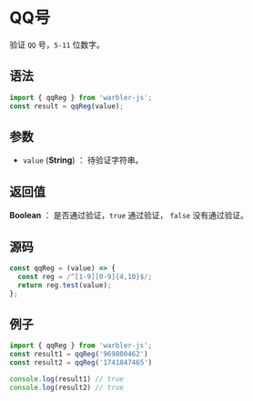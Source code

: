 

# QQ号

验证 `QQ` 号，`5-11` 位数字。

## 语法

```js
import { qqReg } from 'warbler-js';
const result = qqReg(value);
```

## 参数

- `value` (**String**) ： 待验证字符串。

## 返回值

**Boolean** ： 是否通过验证，`true` 通过验证， `false` 没有通过验证。

## 源码

```js
const qqReg = (value) => {
  const reg = /^[1-9][0-9]{4,10}$/;
  return reg.test(value);
};
```

## 例子

```js
import { qqReg } from 'warbler-js';
const result1 = qqReg('969800462')
const result2 = qqReg('1741847465')

console.log(result1) // true
console.log(result2) // true
```
